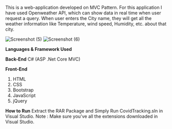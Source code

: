 This is a web-application developed on MVC Pattern. For this application I have used Openweather API, which can show data in real time when user request a query. 
When user enters the City name, they will get all the weather information like Temperature, wind speed, Humidity, etc. about that city. 

![Screenshot (5)](https://user-images.githubusercontent.com/75582871/152462276-f5458ba0-d9f5-438b-bd22-1523ed3ce47a.png)
![Screenshot (6)](https://user-images.githubusercontent.com/75582871/152462278-b83f1220-0817-45c0-b103-685b361b42c3.png)


**Languages & Framework Used**

**Back-End**
C# (ASP .Net Core MVC)

**Front-End**
1. HTML
2. CSS
3. Bootstrap
4. JavaScript
5. jQuery

**How to Run**
Extract the RAR Package and Simply Run CovidTracking.sln in Visual Studio. Note : Make sure you've all the extensions downloaded in Visual Studio.
